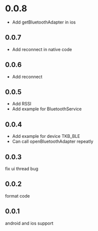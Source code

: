 
# 0.0.8
* Add getBluetoothAdapter in ios


## 0.0.7

* Add reconnect in native code


## 0.0.6

* Add reconnect


## 0.0.5

* Add RSSI
* Add example for BluetoothService


## 0.0.4

* Add example for device TKB_BLE
* Can call openBluetoothAdapter repeatly

## 0.0.3

fix ui thread bug


## 0.0.2

format code

## 0.0.1

android and ios support




